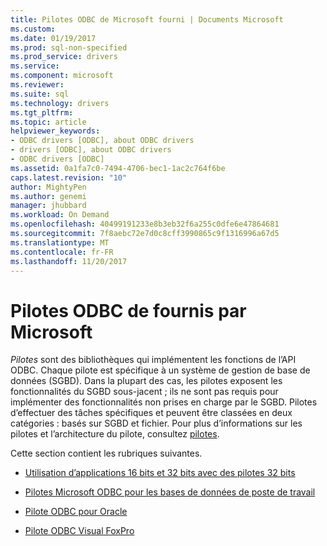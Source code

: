 ```yaml
---
title: Pilotes ODBC de Microsoft fourni | Documents Microsoft
ms.custom: 
ms.date: 01/19/2017
ms.prod: sql-non-specified
ms.prod_service: drivers
ms.service: 
ms.component: microsoft
ms.reviewer: 
ms.suite: sql
ms.technology: drivers
ms.tgt_pltfrm: 
ms.topic: article
helpviewer_keywords:
- ODBC drivers [ODBC], about ODBC drivers
- drivers [ODBC], about ODBC drivers
- ODBC drivers [ODBC]
ms.assetid: 0a1fa7c0-7494-4706-bec1-1ac2c764f6be
caps.latest.revision: "10"
author: MightyPen
ms.author: genemi
manager: jhubbard
ms.workload: On Demand
ms.openlocfilehash: 40499191233e8b3eb32f6a255c0dfe6e47864681
ms.sourcegitcommit: 7f8aebc72e7d0c8cff3990865c9f1316996a67d5
ms.translationtype: MT
ms.contentlocale: fr-FR
ms.lasthandoff: 11/20/2017
---
```

# <a name="microsoft-supplied-odbc-drivers"></a>Pilotes ODBC de fournis par Microsoft
*Pilotes* sont des bibliothèques qui implémentent les fonctions de l’API ODBC. Chaque pilote est spécifique à un système de gestion de base de données (SGBD). Dans la plupart des cas, les pilotes exposent les fonctionnalités du SGBD sous-jacent ; ils ne sont pas requis pour implémenter des fonctionnalités non prises en charge par le SGBD. Pilotes d’effectuer des tâches spécifiques et peuvent être classées en deux catégories : basés sur SGBD et fichier. Pour plus d’informations sur les pilotes et l’architecture du pilote, consultez [pilotes](../../odbc/reference/drivers.md).  
  
 Cette section contient les rubriques suivantes.  
  
-   [Utilisation d’applications 16 bits et 32 bits avec des pilotes 32 bits](../../odbc/microsoft/using-16-bit-and-32-bit-applications-with-32-bit-drivers.md)  
  
-   [Pilotes Microsoft ODBC pour les bases de données de poste de travail](../../odbc/microsoft/microsoft-odbc-desktop-database-drivers.md)  
  
-   [Pilote ODBC pour Oracle](../../odbc/microsoft/odbc-driver-for-oracle.md)  
  
-   [Pilote ODBC Visual FoxPro](../../odbc/microsoft/visual-foxpro-odbc-driver.md)
